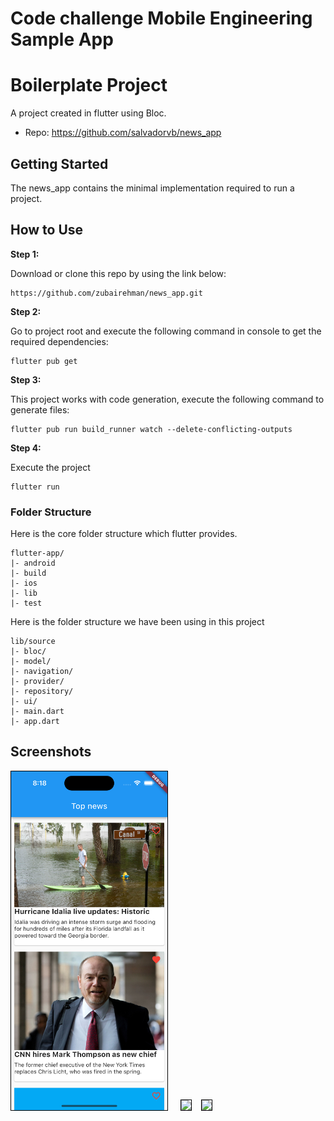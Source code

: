 # Code challenge Mobile Engineering Sample App


# Boilerplate Project

A  project created in flutter using Bloc. 

* Repo: https://github.com/salvadorvb/news_app

## Getting Started

The news_app contains the minimal implementation required to run a project. 
## How to Use

**Step 1:**

Download or clone this repo by using the link below:

```
https://github.com/zubairehman/news_app.git
```

**Step 2:**

Go to project root and execute the following command in console to get the required dependencies:

```
flutter pub get 
```

**Step 3:**

This project  works with code generation, execute the following command to generate files:

```
flutter pub run build_runner watch --delete-conflicting-outputs

```

**Step 4:**

Execute the project

```
flutter run
```


### Folder Structure
Here is the core folder structure which flutter provides.

```
flutter-app/
|- android
|- build
|- ios
|- lib
|- test
```

Here is the folder structure we have been using in this project

```
lib/source
|- bloc/
|- model/
|- navigation/
|- provider/
|- repository/
|- ui/
|- main.dart
|- app.dart
```
## Screenshots
<div >
<img src="https://github.com/salvadorvb/news_app/blob/main/images/home_list.png?raw=true" width="250" style="border: 1px solid black"/> &nbsp &nbsp
<img src="https://github.com/salvadorvb/news_app/tree/main/images/images/detail.png?raw=true" width="250" style="border: 1px solid black"/>&nbsp 
&nbsp
<img src="https://github.com/salvadorvb/news_app/blob/main/images/images/web.png?raw=true" width="250" style="border: 1px solid black"/>
</div>
